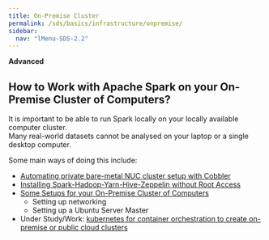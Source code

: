 ```yaml
---
title: On-Premise Cluster
permalink: /sds/basics/infrastructure/onpremise/
sidebar:
  nav: "lMenu-SDS-2.2"
---
```


**Advanced**

## How to Work with Apache Spark on your On-Premise Cluster of Computers?

It is important to be able to run Spark locally on your locally available computer cluster.  
Many real-world datasets cannot be analysed on your laptop or a single desktop computer.
 
Some main ways of doing this include:

* [Automating private bare-metal NUC cluster setup with Cobbler](NUCcluster/)
* [Installing Spark-Hadoop-Yarn-Hive-Zeppelin without Root Access](rootless/)
* [Some Setups for your On-Premise Cluster of Computers](setups/)
  * Setting up networking
  * Setting up a Ubuntu Server Master
* Under Study/Work: [kubernetes for container orchestration to create on-premise or public cloud clusters](../kubernetes/)

